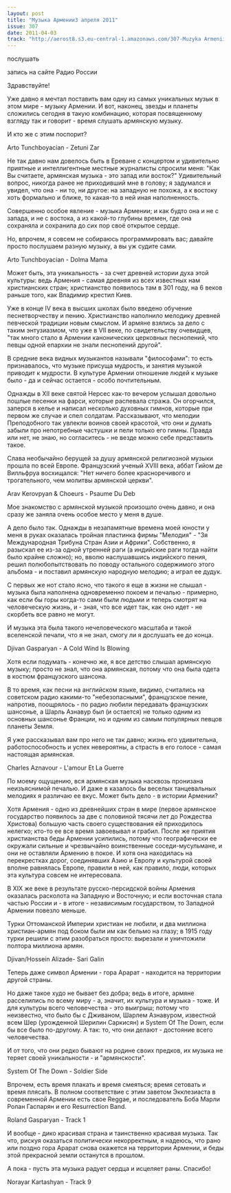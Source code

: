 ```yaml
---
layout: post
title: "Музыка Армении3 апреля 2011"
issue: 307
date: 2011-04-03
track: "http://aerost8.s3.eu-central-1.amazonaws.com/307-Muzyka Armenii.mp3"
---
```


послушать

запись на сайте Радио России

Здравствуйте!

Уже давно я мечтал поставить вам одну из самых уникальных музык в этом мире - музыку Армении. И вот, наконец, звезды и планеты сложились сегодня в такую комбинацию, которая посвященному взгляду так и говорит - время слушать армянскую музыку.

И кто же с этим поспорит?

Arto Tunchboyacian - Zetuni Zar

Не так давно нам довелось быть в Ереване с концертом и удивительно приятные и интеллигентные местные журналисты спросили меня: "Как Вы считаете, армянская музыка - это запад или восток?" Удивительный вопрос, никогда ранее не приходивший мне в голову; я задумался и увидел, что она - ни то, ни другое: на западную не похожа, а к востоку хоть формально и ближе, то какая-то в ней иная наполненность.

Совершенно особое явление - музыка Армении; и как будто она и не с запада, и не с востока, а из какой-то глубины времен, где она сохраняла и сохранила до сих пор своё открытое сердце.

Но, впрочем, я совсем не собираюсь программировать вас; давайте просто послушаем разную музыку, а вы уж судите сами.

Arto Tunchboyacian - Dolma Mama

Может быть, эта уникальность - за счет древней истории духа этой культуры: ведь Армения - самая древняя из всех известных нам христианских стран; христианство появилось там в 301 году, на 6 веков раньше того, как Владимир крестил Киев.

Уже в конце IV века в высших школах было введено обучение песнетворчеству и пению. Христианство наполнило мелодику древней певческой традиции новым смыслом. И армяне взялись за дело с таким энтузиазмом, что уже в VII веке, по свидетельству очевидцев, "так много стало в Армении канонических церковных песнопений, что певцы одной епархии не знали песнопений другой".

В средние века видных музыкантов называли "философами": то есть признавалось, что музыке присуща мудрость, и занятия музыкой приводит к мудрости. В культуре Армении отношение людей к музыке было - да и сейчас остается - особо почтительным.

Однажды в XII веке святой Нерсес как-то вечером услышал довольно пошлые песенки на фарси, которые распевала стража. Он огорчился, заперся в келье и написал несколько духовных гимнов, которые при первом же случае и спел солдатам. Рассказывают, что мелодии Преподобного так увлекли воинов своей красотой, что они и думать забыли про непотребные частушки и пели только его гимны. Правда или нет, не знаю, но согласитесь - не везде можно себе представить такое.

Слава необычайно берущей за душу армянской религиозной музыки прошла по всей Европе. Французский ученый XVIII века, аббат Гийом де Вилльфруа восхищался: "Нет ничего более красноречивого и трогательного, чем молитвы армянской церкви".

Arav Kerovpyan & Choeurs - Psaume Du Deb

Мое знакомство с армянской музыкой произошло очень давно, и она сразу же заняла очень особое место у меня в душе.

А дело было так. Однажды в незапамятные времена моей юности у меня в руках оказалась тройная пластинка фирмы "Мелодия" - "3я Международная Трибуна Стран Азии и Африки". Собственно, я разыскал ее из-за одной утренней раги (а индийские раги тогда найти было крайне сложно); но, вволю наслушавшись индийского пения, решил полюбопытствовать по поводу остального содержимого этого альбома - и поставил армянскую народную мелодию; а играл ее дудук.

С первых же нот стало ясно, что такого я еще в жизни не слышал - музыка была наполнена одновременно покоем и печалью - примерно, как если бы горы когда-то сами были людьми и теперь смотрят на человеческую жизнь, и - зная, что все идет так, как оно идет - не скорбеть все равно не могут.

И музыка эта была такого нечеловеческого масштаба и такой вселенской печали, что я не знал, смогу ли я дослушать ее до конца.

Djivan Gasparyan - A Cold Wind Is Blowing

Хотя если подумать - конечно же, я все детство слышал армянскую музыку; просто не знал, что она армянская, потому что она была одета в костюм французского шансона.

В то время, как песни на английском языке, видимо, считались на советском радио какими-то "небезопасными", французское пение, напротив, поощрялось - по радио любили передавать французских шансонье, а Шарль Азнавур был (и остается) не только одним из основных шансонье Франции, но и одним из самым популярных певцов планеты Земля.

Я уже рассказывал вам про него не так давно; жизнь его удивительна, работоспособность и успех невероятны, а страсть в его голосе - самая настоящая армянская.

Charles Aznavour - L'amour Et La Guerre

По моему ощущению, вся армянская музыка насквозь пронизана неизъяснимой печалью. И даже в казалось бы веселых танцевальных мелодиях я различаю ее вкус. Может быть дело - в истории Армении?

Хотя Армения - одно из древнейших стран в мире (первое армянское государство появилось за две с половиной тясячи лет до Рождества Христова) большую часть своего существования ей приходилось нелегко; кто-то ее все время завоевывал и грабил. После же приятия христианства беды Армении усилились, потому что географически ее окружали сильные и чрезвычайно воинственные соседи-мусульмане, и они не оставляли Армению в покое. И хотя она находилась на перекрестках дорог, соединявших Азию и Европу и культурой своей вполне равнялась Европе, правили в ней, как правило, люди, которых эта культура совсем не интересовала.

В XIX же веке в результате русско-персидской войны Армения оказалась расколота на Западную и Восточную; и если восточная стала частью России и - в итоге - независимым государством, то Западной Армении повезло меньше.

Турки Оттоманской Империи христиан не любили, и два миллиона христиан-армян под боком были им как бельмо на глазу; в 1915 году турки решили с этим разобраться просто: вырезали и уничтожили полтора миллиона армян.

Djivan/Hossein Alizade- Sari Galin

Теперь даже символ Армении - гора Арарат - находится на территории другой страны.

Но даже такое худо не бывает без добра; ведь в итоге, армяне расселились по всему миру - а, значит, их культура и музыка - тоже. И для культуры всего человечества - это выигрыш; потому что неизвестно, что было бы с Дживаном, Шарлем Азнавуром, известной всем Шер (урожденной Шерилин Саркисян) и System Of The Down, если бы все было по-другому. А так: то, что они делают - достояние всего человечества.

И от того, что они редко бывают на родине своих предков, их музыка не теряет своей уникальности - и "армянскости".

System Of The Down - Soldier Side

Впрочем, есть время плакать и время смеяться; время сетовать и время плясать. В полном соответствие с этим заветом Экклезиаста в современной Армении есть свое Reggae, и последователь Боба Марли Ролан Гаспарян и его Resurrection Band.

Roland Gasparyan - Track 1

И вообще - дико красивая страна и таинственно красивая музыка. Так что, рискуя оказаться политически некорректным, я надеюсь, что рано или поздно гора Арарат снова окажется на территории Армении, и беды этой прекрасной земли останутся в прошлом.

А пока - пусть эта музыка радует сердца и исцеляет раны. Спасибо!

Norayar Kartashyan - Track 9
